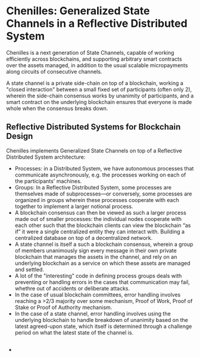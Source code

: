 # Chenilles: Generalized State Channels in a Reflective Distributed System

Chenilles is a next generation of State Channels, capable of working efficiently
across blockchains, and supporting arbitrary smart contracts over the assets managed,
in addition to the usual scalable micropayments along circuits of consecutive channels.

A state channel is a private side-chain on top of a blockchain,
working a "closed interaction" between a small fixed set of participants (often only 2),
wherein the side-chain consensus works by unanimity of participants,
and a smart contract on the underlying blockchain
ensures that everyone is made whole when the consensus breaks down.

## Reflective Distributed Systems for Blockchain Design

Chenilles implements Generalized State Channels on top of
a Reflective Distributed System architecture:
- Processes: in a Distributed System, we have autonomous processes that communicate asynchronously,
  e.g. the processes working on each of the participants' machines.
- Groups: In a Reflective Distributed System, some processes are themselves made of subprocesses—or
  conversely, some processes are organized in groups wherein these processes cooperate
  with each together to implement a larger notional process.
- A blockchain consensus can then be viewed as such a larger process made out of smaller processes:
  the individual nodes cooperate with each other such that the blockchain clients can view the
  blockchain “as if” it were a single centralized entity they can interact with.
  Building a centralized database on top of a decentralized network.
- A state channel is itself a such a blockchain consensus, wherein a group of members
  unanimously sign every message in their own private blockchain that manages the assets in the channel,
  and rely on an underlying blockchain as a service on which these assets are managed and settled.
- A lot of the "interesting" code in defining process groups deals with preventing or handling errors
  in the cases that communication may fail, whethre out of accidents or deliberate attacks.
- In the case of usual blockchain committees, error handling involves reaching a >2/3 majority
  over some mechanism, Proof of Work, Proof of Stake or Proof of Authority mechanism.
- In the case of a state channel, error handling involves using the underlying blockchain
  to handle breakdown of unanimity based on the latest agreed-upon state, which itself
  is determined through a challenge period on what the latest state of the channel is.

## 
- 
